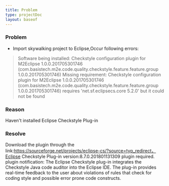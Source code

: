 ```yaml
---
title: Problem
type: projectDoc
layout: baseof
---
```

### Problem
- Import skywalking project to Eclipse,Occur following errors:
> Software being installed: Checkstyle configuration plugin for
> M2Eclipse 1.0.0.201705301746
> (com.basistech.m2e.code.quality.checkstyle.feature.feature.group 
> 1.0.0.201705301746) Missing requirement: Checkstyle configuration plugin for M2Eclipse 1.0.0.201705301746
> (com.basistech.m2e.code.quality.checkstyle.feature.feature.group 
> 1.0.0.201705301746) requires 'net.sf.eclipsecs.core 5.2.0' but it could not be found

### Reason
Haven't installed Eclipse Checkstyle Plug-in

### Resolve
Download the plugin through the link:https://sourceforge.net/projects/eclipse-cs/?source=typ_redirect，Eclipse Checkstyle Plug-in version:8.7.0.201801131309 plugin required.
plugin notification:
The Eclipse Checkstyle plug-in integrates the Checkstyle Java code auditor into the Eclipse IDE. The plug-in provides real-time feedback to the user about 
violations of rules that check for coding style and possible error prone code constructs.